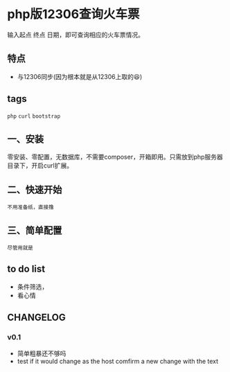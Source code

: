 # php版12306查询火车票

输入起点 终点 日期，即可查询相应的火车票情况。

## 特点

* 与12306同步(因为根本就是从12306上取的:satisfied:)

## tags
`php` `curl` `bootstrap`

## 一、安装

零安装、零配置，无数据库，不需要composer，开箱即用。只需放到php服务器目录下，开启curl扩展。

## 二、快速开始

```
不用准备纸，直接撸
```

## 三、简单配置

```
尽管用就是
```

## to do list

* 条件筛选，
* 看心情


## CHANGELOG
### v0.1
* 简单粗暴还不够吗
* test if it would change as the host comfirm a new change with the text
